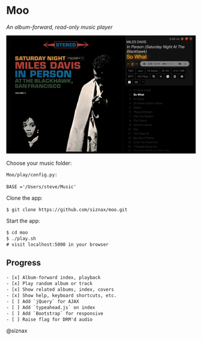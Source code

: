 Moo
===

_An album-forward, read-only music player_


[![moo](screenshot.png)](screenshot.png)


Choose your music folder:

```
Moo/play/config.py:

BASE ='/Users/steve/Music'
```

Clone the app:

```
$ git clone https://github.com/siznax/moo.git
```

Start the app:

```
$ cd moo
$ ./play.sh
# visit localhost:5000 in your browser
```

Progress
--------

```
- [x] Album-forward index, playback
- [x] Play random album or track
- [x] Show related albums, index, covers
- [x] Show help, keyboard shortcuts, etc.
- [ ] Add `jQuery` for AJAX
- [ ] Add `typeahead.js` on index
- [ ] Add `Bootstrap` for responsive
- [ ] Raise flag for DRM'd audio
```


@siznax
